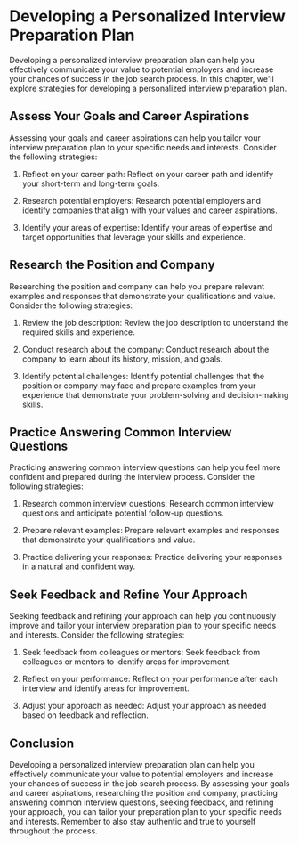Developing a Personalized Interview Preparation Plan
==========================================================================================================

Developing a personalized interview preparation plan can help you effectively communicate your value to potential employers and increase your chances of success in the job search process. In this chapter, we'll explore strategies for developing a personalized interview preparation plan.

Assess Your Goals and Career Aspirations
----------------------------------------

Assessing your goals and career aspirations can help you tailor your interview preparation plan to your specific needs and interests. Consider the following strategies:

1. Reflect on your career path: Reflect on your career path and identify your short-term and long-term goals.

2. Research potential employers: Research potential employers and identify companies that align with your values and career aspirations.

3. Identify your areas of expertise: Identify your areas of expertise and target opportunities that leverage your skills and experience.

Research the Position and Company
---------------------------------

Researching the position and company can help you prepare relevant examples and responses that demonstrate your qualifications and value. Consider the following strategies:

1. Review the job description: Review the job description to understand the required skills and experience.

2. Conduct research about the company: Conduct research about the company to learn about its history, mission, and goals.

3. Identify potential challenges: Identify potential challenges that the position or company may face and prepare examples from your experience that demonstrate your problem-solving and decision-making skills.

Practice Answering Common Interview Questions
---------------------------------------------

Practicing answering common interview questions can help you feel more confident and prepared during the interview process. Consider the following strategies:

1. Research common interview questions: Research common interview questions and anticipate potential follow-up questions.

2. Prepare relevant examples: Prepare relevant examples and responses that demonstrate your qualifications and value.

3. Practice delivering your responses: Practice delivering your responses in a natural and confident way.

Seek Feedback and Refine Your Approach
--------------------------------------

Seeking feedback and refining your approach can help you continuously improve and tailor your interview preparation plan to your specific needs and interests. Consider the following strategies:

1. Seek feedback from colleagues or mentors: Seek feedback from colleagues or mentors to identify areas for improvement.

2. Reflect on your performance: Reflect on your performance after each interview and identify areas for improvement.

3. Adjust your approach as needed: Adjust your approach as needed based on feedback and reflection.

Conclusion
----------

Developing a personalized interview preparation plan can help you effectively communicate your value to potential employers and increase your chances of success in the job search process. By assessing your goals and career aspirations, researching the position and company, practicing answering common interview questions, seeking feedback, and refining your approach, you can tailor your preparation plan to your specific needs and interests. Remember to also stay authentic and true to yourself throughout the process.

